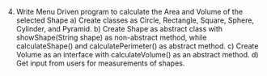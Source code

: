 4. Write Menu Driven program to calculate the Area and Volume of the selected Shape
 a) Create classes as Circle, Rectangle, Square, Sphere, Cylinder, and Pyramid.
 b) Create Shape as abstract class with showShape(String shape) as non-abstract method,
       while calculateShape() and calculatePerimeter() as abstract method.
 c) Create Volume as an interface with calculateVolume() as an abstract method.
 d) Get input from users for measurements of shapes.
